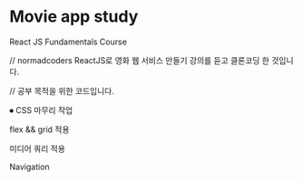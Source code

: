 # Movie app study

React JS Fundamentals Course

// normadcoders ReactJS로 영화 웹 서비스 만들기 강의를 듣고 클론코딩 한 것입니다.

// 공부 목적을 위한 코드입니다.

⏺ CSS 마무리 작업

flex && grid 적용

미디어 쿼리 적용

Navigation 
